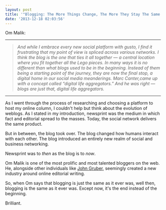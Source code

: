 ```yaml
---
layout: post
title: '"Blogging: The More Things Change, The More They Stay The Same."'
date: '2013-12-18 02:03:56'
---
```


<p>Om Malik:</p>

<hr />

<blockquote>
  <p><em>And while I embrace every new social platform with gusto, I find it frustrating that my point of view is spliced across various networks. I think the blog is the one that ties it all together — a central location where you fit together all the Lego pieces. In many ways it is no different than what blogs used to be in the beginning. Instead of them being a starting point of the journey, they are now the final stop, a digital home in our social media meanderings. Marc Canter,came up with a concept called “digital life aggregators.” And he was right — blogs are just that, digital life aggregators.</em></p>
</blockquote>

<hr />

<p>As I went through the process of researching and choosing a platform to host my online column, I couldn't help but think about the evolution of weblogs.  As I stated in my introduction, newsprint was the medium in which fact and editorial spread to the masses. Today, the social network delivers the same product.</p>

<p>But in between, the blog took over. The blog changed how humans interact with each other.  The blog introduced an entirely new realm of social and business networking.  </p>

<p>Newsprint was to <em>then</em> as the blog is to <em>now</em>.</p>

<p>Om Malik is one of the most prolific and most talented bloggers on the web.  He, alongside other individuals like <a href="http://daringfireball.net">John Gruber</a>, seemingly created a new industry around online editorial writing.  </p>

<p>So, when Om says that blogging is just the same as it ever was, well then, blogging is the same as it ever was.  Except now, it's the end instead of the beginning.</p>

<p>Brilliant.</p>